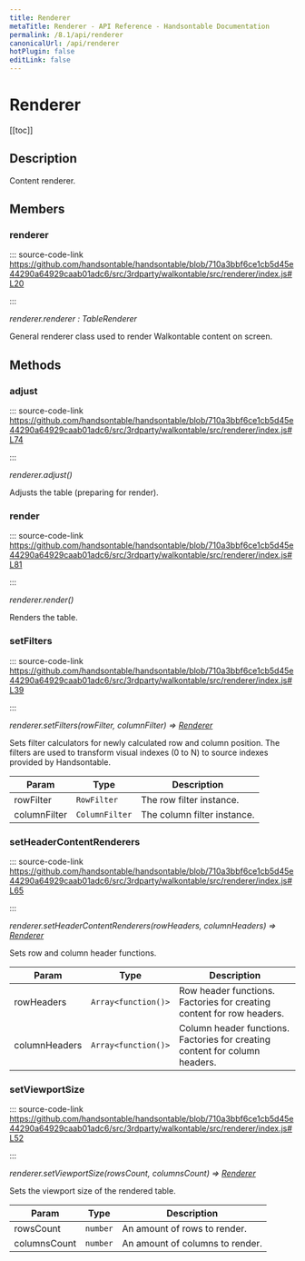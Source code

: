```yaml
---
title: Renderer
metaTitle: Renderer - API Reference - Handsontable Documentation
permalink: /8.1/api/renderer
canonicalUrl: /api/renderer
hotPlugin: false
editLink: false
---
```


# Renderer

[[toc]]

## Description

Content renderer.


## Members

### renderer
  
::: source-code-link https://github.com/handsontable/handsontable/blob/710a3bbf6ce1cb5d45e44290a64929caab01adc6/src/3rdparty/walkontable/src/renderer/index.js#L20

:::

_renderer.renderer : TableRenderer_

General renderer class used to render Walkontable content on screen.


## Methods

### adjust
  
::: source-code-link https://github.com/handsontable/handsontable/blob/710a3bbf6ce1cb5d45e44290a64929caab01adc6/src/3rdparty/walkontable/src/renderer/index.js#L74

:::

_renderer.adjust()_

Adjusts the table (preparing for render).



### render
  
::: source-code-link https://github.com/handsontable/handsontable/blob/710a3bbf6ce1cb5d45e44290a64929caab01adc6/src/3rdparty/walkontable/src/renderer/index.js#L81

:::

_renderer.render()_

Renders the table.



### setFilters
  
::: source-code-link https://github.com/handsontable/handsontable/blob/710a3bbf6ce1cb5d45e44290a64929caab01adc6/src/3rdparty/walkontable/src/renderer/index.js#L39

:::

_renderer.setFilters(rowFilter, columnFilter) ⇒ [Renderer](@/api/renderer.md)_

Sets filter calculators for newly calculated row and column position. The filters are used to transform visual
indexes (0 to N) to source indexes provided by Handsontable.


| Param | Type | Description |
| --- | --- | --- |
| rowFilter | `RowFilter` | The row filter instance. |
| columnFilter | `ColumnFilter` | The column filter instance. |



### setHeaderContentRenderers
  
::: source-code-link https://github.com/handsontable/handsontable/blob/710a3bbf6ce1cb5d45e44290a64929caab01adc6/src/3rdparty/walkontable/src/renderer/index.js#L65

:::

_renderer.setHeaderContentRenderers(rowHeaders, columnHeaders) ⇒ [Renderer](@/api/renderer.md)_

Sets row and column header functions.


| Param | Type | Description |
| --- | --- | --- |
| rowHeaders | `Array<function()>` | Row header functions. Factories for creating content for row headers. |
| columnHeaders | `Array<function()>` | Column header functions. Factories for creating content for column headers. |



### setViewportSize
  
::: source-code-link https://github.com/handsontable/handsontable/blob/710a3bbf6ce1cb5d45e44290a64929caab01adc6/src/3rdparty/walkontable/src/renderer/index.js#L52

:::

_renderer.setViewportSize(rowsCount, columnsCount) ⇒ [Renderer](@/api/renderer.md)_

Sets the viewport size of the rendered table.


| Param | Type | Description |
| --- | --- | --- |
| rowsCount | `number` | An amount of rows to render. |
| columnsCount | `number` | An amount of columns to render. |


